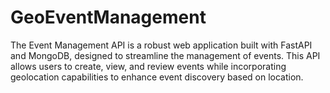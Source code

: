 # GeoEventManagement
The Event Management API is a robust web application built with FastAPI and MongoDB, designed to streamline the management of events. This API allows users to create, view, and review events while incorporating geolocation capabilities to enhance event discovery based on location.
